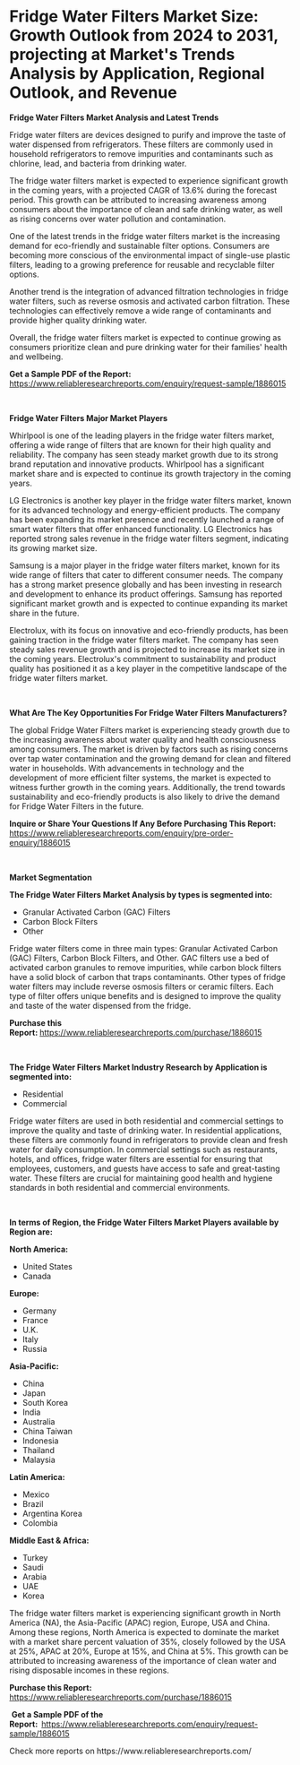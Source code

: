 <p><h1>Fridge Water Filters Market Size: Growth Outlook from 2024 to 2031, projecting at Market's Trends Analysis by Application, Regional Outlook, and Revenue</h1></p><p><strong>Fridge Water Filters Market Analysis and Latest Trends</strong></p>
<p><p>Fridge water filters are devices designed to purify and improve the taste of water dispensed from refrigerators. These filters are commonly used in household refrigerators to remove impurities and contaminants such as chlorine, lead, and bacteria from drinking water.</p><p>The fridge water filters market is expected to experience significant growth in the coming years, with a projected CAGR of 13.6% during the forecast period. This growth can be attributed to increasing awareness among consumers about the importance of clean and safe drinking water, as well as rising concerns over water pollution and contamination.</p><p>One of the latest trends in the fridge water filters market is the increasing demand for eco-friendly and sustainable filter options. Consumers are becoming more conscious of the environmental impact of single-use plastic filters, leading to a growing preference for reusable and recyclable filter options.</p><p>Another trend is the integration of advanced filtration technologies in fridge water filters, such as reverse osmosis and activated carbon filtration. These technologies can effectively remove a wide range of contaminants and provide higher quality drinking water.</p><p>Overall, the fridge water filters market is expected to continue growing as consumers prioritize clean and pure drinking water for their families' health and wellbeing.</p></p>
<p><strong>Get a Sample PDF of the Report:&nbsp;</strong> <a href="https://www.reliableresearchreports.com/enquiry/request-sample/1886015">https://www.reliableresearchreports.com/enquiry/request-sample/1886015</a></p>
<p>&nbsp;</p>
<p><strong>Fridge Water Filters Major Market Players</strong></p>
<p><p>Whirlpool is one of the leading players in the fridge water filters market, offering a wide range of filters that are known for their high quality and reliability. The company has seen steady market growth due to its strong brand reputation and innovative products. Whirlpool has a significant market share and is expected to continue its growth trajectory in the coming years.</p><p>LG Electronics is another key player in the fridge water filters market, known for its advanced technology and energy-efficient products. The company has been expanding its market presence and recently launched a range of smart water filters that offer enhanced functionality. LG Electronics has reported strong sales revenue in the fridge water filters segment, indicating its growing market size.</p><p>Samsung is a major player in the fridge water filters market, known for its wide range of filters that cater to different consumer needs. The company has a strong market presence globally and has been investing in research and development to enhance its product offerings. Samsung has reported significant market growth and is expected to continue expanding its market share in the future.</p><p>Electrolux, with its focus on innovative and eco-friendly products, has been gaining traction in the fridge water filters market. The company has seen steady sales revenue growth and is projected to increase its market size in the coming years. Electrolux's commitment to sustainability and product quality has positioned it as a key player in the competitive landscape of the fridge water filters market.</p></p>
<p>&nbsp;</p>
<p><strong>What Are The Key Opportunities For Fridge Water Filters Manufacturers?</strong></p>
<p><p>The global Fridge Water Filters market is experiencing steady growth due to the increasing awareness about water quality and health consciousness among consumers. The market is driven by factors such as rising concerns over tap water contamination and the growing demand for clean and filtered water in households. With advancements in technology and the development of more efficient filter systems, the market is expected to witness further growth in the coming years. Additionally, the trend towards sustainability and eco-friendly products is also likely to drive the demand for Fridge Water Filters in the future.</p></p>
<p><strong>Inquire or Share Your Questions If Any Before Purchasing This Report:</strong> <a href="https://www.reliableresearchreports.com/enquiry/pre-order-enquiry/1886015">https://www.reliableresearchreports.com/enquiry/pre-order-enquiry/1886015</a></p>
<p>&nbsp;</p>
<p><strong>Market Segmentation</strong></p>
<p><strong>The Fridge Water Filters Market Analysis by types is segmented into:</strong></p>
<p><ul><li>Granular Activated Carbon (GAC) Filters</li><li>Carbon Block Filters</li><li>Other</li></ul></p>
<p><p>Fridge water filters come in three main types: Granular Activated Carbon (GAC) Filters, Carbon Block Filters, and Other. GAC filters use a bed of activated carbon granules to remove impurities, while carbon block filters have a solid block of carbon that traps contaminants. Other types of fridge water filters may include reverse osmosis filters or ceramic filters. Each type of filter offers unique benefits and is designed to improve the quality and taste of the water dispensed from the fridge.</p></p>
<p><strong>Purchase this Report:&nbsp;</strong><a href="https://www.reliableresearchreports.com/purchase/1886015">https://www.reliableresearchreports.com/purchase/1886015</a></p>
<p>&nbsp;</p>
<p><strong>The Fridge Water Filters Market Industry Research by Application is segmented into:</strong></p>
<p><ul><li>Residential</li><li>Commercial</li></ul></p>
<p><p>Fridge water filters are used in both residential and commercial settings to improve the quality and taste of drinking water. In residential applications, these filters are commonly found in refrigerators to provide clean and fresh water for daily consumption. In commercial settings such as restaurants, hotels, and offices, fridge water filters are essential for ensuring that employees, customers, and guests have access to safe and great-tasting water. These filters are crucial for maintaining good health and hygiene standards in both residential and commercial environments.</p></p>
<p>&nbsp;</p>
<p><strong>In terms of Region, the Fridge Water Filters Market Players available by Region are:</strong></p>
<p>
    <p> <strong> North America: </strong>
        <ul>
            <li>United States</li>
            <li>Canada</li>
        </ul>
        </p> 
    <p> <strong> Europe: </strong>
        <ul>
            <li>Germany</li>
            <li>France</li>
            <li>U.K.</li>
            <li>Italy</li>
            <li>Russia</li>
        </ul>
        </p> 
    <p> <strong> Asia-Pacific: </strong>
        <ul>
            <li>China</li>
            <li>Japan</li>
            <li>South Korea</li>
            <li>India</li>
            <li>Australia</li>
            <li>China Taiwan</li>
            <li>Indonesia</li>
            <li>Thailand</li>
            <li>Malaysia</li>
        </ul>
        </p> 
    <p> <strong> Latin America: </strong>
        <ul>
            <li>Mexico</li>
            <li>Brazil</li>
            <li>Argentina Korea</li>
            <li>Colombia</li>
        </ul>
        </p> 
    <p> <strong> Middle East & Africa: </strong>
        <ul>
            <li>Turkey</li>
            <li>Saudi</li>
            <li>Arabia</li>
            <li>UAE</li>
            <li>Korea</li>
        </ul>
    </p>
    </p>
<p><p>The fridge water filters market is experiencing significant growth in North America (NA), the Asia-Pacific (APAC) region, Europe, USA and China. Among these regions, North America is expected to dominate the market with a market share percent valuation of 35%, closely followed by the USA at 25%, APAC at 20%, Europe at 15%, and China at 5%. This growth can be attributed to increasing awareness of the importance of clean water and rising disposable incomes in these regions.</p></p>
<p><strong>Purchase this Report: </strong><a href="https://www.reliableresearchreports.com/purchase/1886015">https://www.reliableresearchreports.com/purchase/1886015</a></p>
<p>&nbsp;<strong>Get a Sample PDF of the Report:&nbsp;&nbsp;</strong><a href="https://www.reliableresearchreports.com/enquiry/request-sample/1886015">https://www.reliableresearchreports.com/enquiry/request-sample/1886015</a></p>
<p><strong></strong></p>
<p>Check more reports on https://www.reliableresearchreports.com/</p>